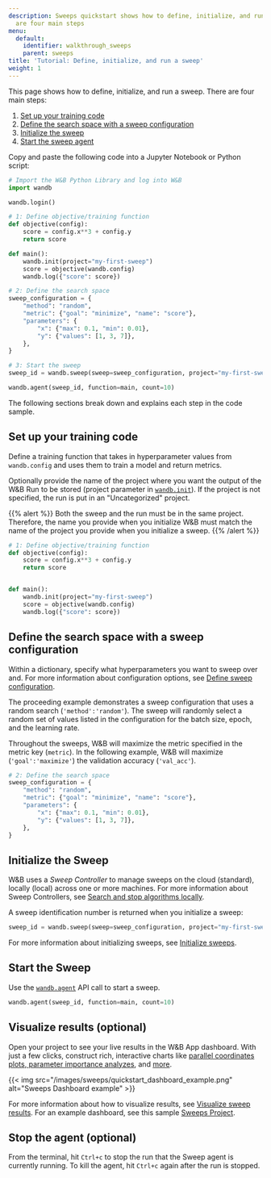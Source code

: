 ```yaml
---
description: Sweeps quickstart shows how to define, initialize, and run a sweep. There
  are four main steps
menu:
  default:
    identifier: walkthrough_sweeps
    parent: sweeps
title: 'Tutorial: Define, initialize, and run a sweep'
weight: 1
---
```


This page shows how to define, initialize, and run a sweep. There are four main steps:

1. [Set up your training code](#set-up-your-training-code)
2. [Define the search space with a sweep configuration](#define-the-search-space-with-a-sweep-configuration)
3. [Initialize the sweep](#initialize-the-sweep)
4. [Start the sweep agent](#start-the-sweep)


Copy and paste the following code into a Jupyter Notebook or Python script:

```python 
# Import the W&B Python Library and log into W&B
import wandb

wandb.login()

# 1: Define objective/training function
def objective(config):
    score = config.x**3 + config.y
    return score

def main():
    wandb.init(project="my-first-sweep")
    score = objective(wandb.config)
    wandb.log({"score": score})

# 2: Define the search space
sweep_configuration = {
    "method": "random",
    "metric": {"goal": "minimize", "name": "score"},
    "parameters": {
        "x": {"max": 0.1, "min": 0.01},
        "y": {"values": [1, 3, 7]},
    },
}

# 3: Start the sweep
sweep_id = wandb.sweep(sweep=sweep_configuration, project="my-first-sweep")

wandb.agent(sweep_id, function=main, count=10)
```

The following sections break down and explains each step in the code sample.


## Set up your training code
Define a training function that takes in hyperparameter values from `wandb.config` and uses them to train a model and return metrics.

Optionally provide the name of the project where you want the output of the W&B Run to be stored (project parameter in [`wandb.init`](../../ref/python/init/)). If the project is not specified, the run is put in an "Uncategorized" project.

{{% alert %}}
Both the sweep and the run must be in the same project. Therefore, the name you provide when you initialize W&B must match the name of the project you provide when you initialize a sweep.
{{% /alert %}}

```python
# 1: Define objective/training function
def objective(config):
    score = config.x**3 + config.y
    return score


def main():
    wandb.init(project="my-first-sweep")
    score = objective(wandb.config)
    wandb.log({"score": score})
```

## Define the search space with a sweep configuration
Within a dictionary, specify what hyperparameters you want to sweep over and. For more information about configuration options, see [Define sweep configuration](./define-sweep-configuration/).

The proceeding example demonstrates a sweep configuration that uses a random search (`'method':'random'`). The sweep will randomly select a random set of values listed in the configuration for the batch size, epoch, and the learning rate.

Throughout the sweeps, W&B will maximize the metric specified in the metric key (`metric`). In the following example, W&B will maximize (`'goal':'maximize'`) the validation accuracy (`'val_acc'`).


```python
# 2: Define the search space
sweep_configuration = {
    "method": "random",
    "metric": {"goal": "minimize", "name": "score"},
    "parameters": {
        "x": {"max": 0.1, "min": 0.01},
        "y": {"values": [1, 3, 7]},
    },
}
```

## Initialize the Sweep

W&B uses a _Sweep Controller_ to manage sweeps on the cloud (standard), locally (local) across one or more machines. For more information about Sweep Controllers, see [Search and stop algorithms locally](./local-controller/).

A sweep identification number is returned when you initialize a sweep:

```python
sweep_id = wandb.sweep(sweep=sweep_configuration, project="my-first-sweep")
```

For more information about initializing sweeps, see [Initialize sweeps](./initialize-sweeps/).

## Start the Sweep

Use the [`wandb.agent`](../../ref/python/agent/) API call to start a sweep.

```python
wandb.agent(sweep_id, function=main, count=10)
```

## Visualize results (optional)

Open your project to see your live results in the W&B App dashboard. With just a few clicks, construct rich, interactive charts like [parallel coordinates plots](../app/features/panels/parallel-coordinates/),[ parameter importance analyzes](../app/features/panels/parameter-importance/), and [more](../app/features/panels/).

{{< img src="/images/sweeps/quickstart_dashboard_example.png" alt="Sweeps Dashboard example" >}}

For more information about how to visualize results, see [Visualize sweep results](./visualize-sweep-results/). For an example dashboard, see this sample [Sweeps Project](https://wandb.ai/anmolmann/pytorch-cnn-fashion/sweeps/pmqye6u3).

## Stop the agent (optional)

From the terminal, hit `Ctrl+c` to stop the run that the Sweep agent is currently running. To kill the agent, hit `Ctrl+c` again after the run is stopped.